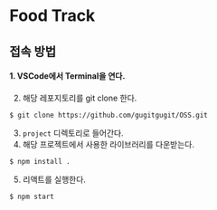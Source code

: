 # Food Track

## 접속 방법
#### 1. VSCode에서 Terminal을 연다.
2. 해당 레포지토리를 git clone 한다.
```
$ git clone https://github.com/gugitgugit/OSS.git
```
3. `project` 디렉토리로 들어간다.
4. 해당 프로젝트에서 사용한 라이브러리를 다운받는다.
```
$ npm install .
```
5. 리액트를 실행한다.
```
$ npm start
```
